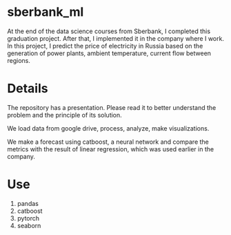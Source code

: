 # sberbank_ml
At the end of the data science courses from Sberbank, I completed this graduation project. After that, I implemented it in the company where I work.
In this project, I predict the price of electricity in Russia based on the generation of power plants, ambient temperature, current flow between regions.

# Details
The repository has a presentation. Please read it to better understand the problem and the principle of its solution.

We load data from google drive, process, analyze, make visualizations.

We make a forecast using catboost, a neural network and compare the metrics with the result of linear regression, which was used earlier in the company.

# Use
1. pandas
2. catboost
3. pytorch
4. seaborn
